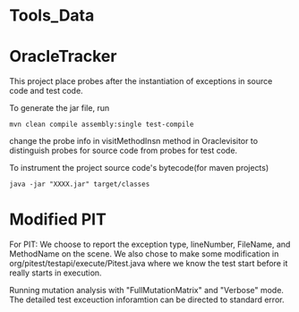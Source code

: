 # Tools_Data

# OracleTracker

This project place probes after the instantiation of exceptions in source code and test code.

To generate the jar file, run

```
mvn clean compile assembly:single test-compile
```

change the probe info in visitMethodInsn method in Oraclevisitor to distinguish probes for source code from probes for test code.

To instrument the project source code's bytecode(for maven projects)

```
java -jar "XXXX.jar" target/classes
```

# Modified PIT

For PIT: We choose to report the exception type, lineNumber, FileName, and MethodName on the scene.
We also chose to make some modification in org/pitest/testapi/execute/Pitest.java where we know the test start before it really starts in execution.


Running mutation analysis with "FullMutationMatrix" and "Verbose" mode. The detailed test exceuction inforamtion can be directed to standard error.
